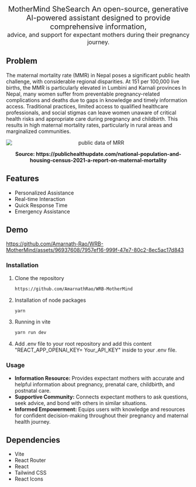 <p align="center">
  <span style="font-size: 20px;">MotherMind SheSearch An open-source, generative AI-powered assistant designed to provide comprehensive information,</span><br>
  <span style="font-size: 16px;">advice, and support for expectant mothers during their pregnancy journey.</span><br>
</p>




## Problem
The maternal mortality rate (MMR) in Nepal poses a significant public health challenge, with considerable regional disparities. At 151 per 100,000 live births, the MMR is particularly elevated in Lumbini and Karnali provinces  In Nepal, many women suffer from preventable pregnancy-related complications and deaths due to gaps in knowledge and timely information access. Traditional practices, limited access to qualified healthcare professionals, and social stigmas can leave women unaware of critical health risks and appropriate care during pregnancy and childbirth. This results in high maternal mortality rates, particularly in rural areas and marginalized communities.
<div style="text-align: center;">
    <img src="https://publichealthupdate.com/wp-content/uploads/2023/03/20-791x1024.jpg" alt="public data of MRR" style="display: block; margin: 0 auto;"/>
     <p style="font-weight: bold;">Source: <a href="https://publichealthupdate.com/national-population-and-housing-census-2021-a-report-on-maternal-mortality"></a>https://publichealthupdate.com/national-population-and-housing-census-2021-a-report-on-maternal-mortality</p>
</div>


## Features
 
- Personalized Assistance
- Real-time Interaction
- Quick Response Time
- Emergency Assistance


 
## Demo

https://github.com/Amarnath-Rao/WRB-MotherMind/assets/96937608/7957ef16-999f-47e7-80c2-8ec5ac17d843


### Installation

1. Clone the repository
 
   ```bash
   https://github.com/AmarnathRao/WRB-MotherMind
   ```

2. Installation of node packages

   ```bash
   yarn
   ```

3. Running in vite

   ```bash
   yarn run dev
   ```
4. Add .env file to your root repository and add this content "REACT_APP_OPENAI_KEY= Your_API_KEY" inside to your .env file.
   
### Usage
- **Information Resource:** Provides expectant mothers with accurate and helpful information about pregnancy, prenatal care, childbirth, and postnatal care.
- **Supportive Community:** Connects expectant mothers to ask questions, seek advice, and bond with others in similar situations.
- **Informed Empowerment:** Equips users with knowledge and resources for confident decision-making throughout their pregnancy and maternal health journey.

## Dependencies

- Vite
- React Router
- React
- Tailwind CSS
- React Icons

